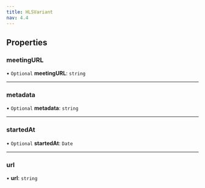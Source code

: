 ```yaml
---
title: HLSVariant
nav: 4.4
---
```


## Properties

### meetingURL

• `Optional` **meetingURL**: `string`

---

### metadata

• `Optional` **metadata**: `string`

---

### startedAt

• `Optional` **startedAt**: `Date`

---

### url

• **url**: `string`
